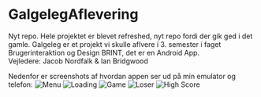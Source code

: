 # GalgelegAflevering
Nyt repo. Hele projektet er blevet refreshed, nyt repo fordi der gik ged i det gamle.
Galgeleg er et projekt vi skulle aflvere i 3. semester i faget Brugerinteraktion og Design BRINT, det er en Android App.  
Vejledere: Jacob Nordfalk & Ian Bridgwood

Nedenfor er screenshots af hvordan appen ser ud på min emulator og telefon:
![Menu](Menu.png)
![Loading](Loading.png)
![Game](Game.png)
![Loser](Loser.png)
![High Score](high_score.png)
